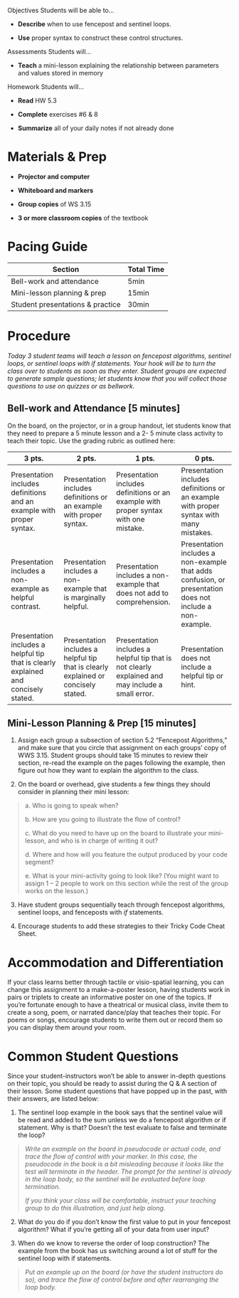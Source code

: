 Objectives Students will be able to…

-   **Describe** when to use fencepost and sentinel loops.

-   **Use** proper syntax to construct these control structures.

Assessments Students will...

-   **Teach** a mini-lesson explaining the relationship between parameters and values stored in memory

Homework Students will...

-   **Read** HW 5.3

-   **Complete** exercises \#6 & 8

-   **Summarize** all of your daily notes if not already done

Materials & Prep
================

-   **Projector and computer**

-   **Whiteboard and markers**

-   **Group copies** of WS 3.15

-   **3 or more classroom copies** of the textbook

Pacing Guide
============

| Section                          | Total Time |
|----------------------------------|------------|
| Bell-work and attendance         | 5min       |
| Mini-lesson planning & prep      | 15min      |
| Student presentations & practice | 30min      |

Procedure
=========

*Today 3 student teams will teach a lesson on fencepost algorithms, sentinel loops, or sentinel loops with if statements. Your hook will be to turn the class over to students as soon as they enter. Student groups are expected to generate sample questions; let students know that you will collect those questions to use on quizzes or as bellwork.*

Bell-work and Attendance \[5 minutes\]
--------------------------------------

On the board, on the projector, or in a group handout, let students know that they need to prepare a 5 minute lesson and a 2- 5 minute class activity to teach their topic. Use the grading rubric as outlined here:

| 3 pts.                                                                              | 2 pts.                                                                             | 1 pts.                                                                                           | 0 pts.                                                                                                   |
|-------------------------------------------------------------------------------------|------------------------------------------------------------------------------------|--------------------------------------------------------------------------------------------------|----------------------------------------------------------------------------------------------------------|
| Presentation includes definitions and an example with proper syntax.                | Presentation includes definitions or an example with proper syntax.                | Presentation includes definitions or an example with proper syntax with one mistake.             | Presentation includes definitions or an example with proper syntax with many mistakes.                   |
| Presentation includes a non-example as helpful contrast.                            | Presentation includes a non-example that is marginally helpful.                    | Presentation includes a non-example that does not add to comprehension.                          | Presentation includes a non-example that adds confusion, or presentation does not include a non-example. |
| Presentation includes a helpful tip that is clearly explained and concisely stated. | Presentation includes a helpful tip that is clearly explained or concisely stated. | Presentation includes a helpful tip that is not clearly explained and may include a small error. | Presentation does not include a helpful tip or hint.                                                     |

Mini-Lesson Planning & Prep \[15 minutes\]
------------------------------------------

1. Assign each group a subsection of section 5.2 “Fencepost Algorithms,” and make sure that you circle that assignment on each groups’ copy of WWS 3.15. Student groups should take 15 minutes to review their section, re-read the example on the pages following the example, then figure out how they want to explain the algorithm to the class.

2. On the board or overhead, give students a few things they should consider in planning their mini lesson:

> a. Who is going to speak when?
>
> b. How are you going to illustrate the flow of control?
>
> c. What do you need to have up on the board to illustrate your mini-lesson, and who is in charge of writing it out?
>
> d. Where and how will you feature the output produced by your code segment?
>
> e. What is your mini-activity going to look like? (You might want to assign 1 – 2 people to work on this section while the rest of the group works on the lesson.)

3. Have student groups sequentially teach through fencepost algorithms, sentinel loops, and fenceposts with *if* statements.

4. Encourage students to add these strategies to their Tricky Code Cheat Sheet.

Accommodation and Differentiation
=================================

If your class learns better through tactile or visio-spatial learning, you can change this assignment to a make-a-poster lesson, having students work in pairs or triplets to create an informative poster on one of the topics. If you’re fortunate enough to have a theatrical or musical class, invite them to create a song, poem, or narrated dance/play that teaches their topic. For poems or songs, encourage students to write them out or record them so you can display them around your room.

Common Student Questions
========================

Since your student-instructors won’t be able to answer in-depth questions on their topic, you should be ready to assist during the Q & A section of their lesson. Some student questions that have popped up in the past, with their answers, are listed below:

1. The sentinel loop example in the book says that the sentinel value will be read and added to the sum unless we do a fencepost algorithm or if statement. Why is that? Doesn’t the test evaluate to false and terminate the loop?

> *Write an example on the board in pseudocode or actual code, and trace the flow of control with your marker. In this case, the pseudocode in the book is a bit misleading because it looks like the test will terminate in the header. The prompt for the sentinel is already in the loop body, so the sentinel will be evaluated before loop termination.*
>
> *If you think your class will be comfortable, instruct your teaching group to do this illustration, and just help along.*

2. What do you do if you don’t know the first value to put in your fencepost algorithm? What if you’re getting all of your data from user input?

3. When do we know to reverse the order of loop construction? The example from the book has us switching around a lot of stuff for the sentinel loop with if statements.

> *Put an example up on the board (or have the student instructors do so), and trace the flow of control before and after rearranging the loop body.*
